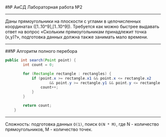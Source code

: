 #№ AиСД Лабораторная работа №2
____
Даны прямоугольники на плоскости с углами в целочисленных координатах ([1..10^9],[1..10^9]).
Требуется как можно быстрее выдавать ответ на вопрос «Скольким прямоугольникам принадлежит точка (x,y)?», подготовка данных должна также занимать мало времени.
____
##№ Алгоритм полного перебора

```java
public int search(Point point) {
        int count = 0;

        for (Rectangle rectangle : rectangles) {
            if (point.x >= rectangle.x1 && point.x <= rectangle.x2
                    && point.y >= rectangle.y1 && point.y <= rectangle.y2) {
                count++;
            }
        }

        return count;
    }
```
____
Сложность: подготовка данных `O(1)`, поиск `O(N * M)`, где N - количество прямоугольников, M - количество точек.

